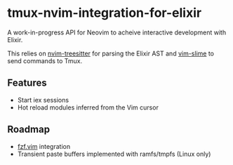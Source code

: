 # tmux-nvim-integration-for-elixir
A work-in-progress API for Neovim to acheive interactive development with Elixir.  

This relies on [nvim-treesitter](https://github.com/nvim-treesitter/nvim-treesitter) for parsing the Elixir AST and [vim-slime](https://github.com/jpalardy/vim-slime) to send commands to Tmux.

## Features
- Start iex sessions
- Hot reload modules inferred from the Vim cursor

## Roadmap 
- [fzf.vim](https://github.com/junegunn/fzf.vim) integration 
- Transient paste buffers implemented with ramfs/tmpfs (Linux only)

